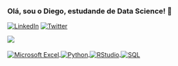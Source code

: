 ### **Olá, sou o Diego, estudande de Data Science!** 👋
      
[![LinkedIn](https://img.shields.io/badge/LinkedIn-0077B5?style=for-the-badge&logo=linkedin&logoColor=white)](https://www.linkedin.com/in/dsanguinete)
[![Twitter](https://img.shields.io/badge/Twitter-1DA1F2?style=for-the-badge&logo=twitter&logoColor=white)](https://twitter.com/diegosangui)

<div>
  <a href="https://github.com/diegosangui">
  <img src="https://github-readme-stats.vercel.app/api?username=diegosangui&show_icons=true&theme=tokyonight&include_all_commits=true&count_private=true"/>
</div>

<div style="display: inline_block"><br/>
    <img align="center" alt="Microsoft Excel" src="https://img.shields.io/badge/Microsoft_Excel-217346?style=for-the-badge&logo=microsoft-excel&logoColor=white">
    <img align="center" alt="Python" src="https://img.shields.io/badge/Python-3776AB?style=for-the-badge&logo=python&logoColor=white">
    <img align="center" alt="RStudio" src="https://img.shields.io/badge/R-276DC3?style=for-the-badge&logo=r&logoColor=white">
    <img align="center" alt="SQL" src="https://img.shields.io/badge/MySQL-00000F?style=for-the-badge&logo=mysql&logoColor=white">    

</div>
